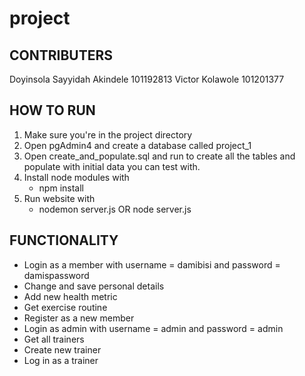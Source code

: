 # project
CONTRIBUTERS
------------
Doyinsola Sayyidah Akindele     101192813
Victor Kolawole                 101201377

HOW TO RUN
----------
1. Make sure you're in the project directory
2. Open pgAdmin4 and create a database called project_1
3. Open create_and_populate.sql and run to create all the tables and populate with initial data you can test with.
4. Install node modules with
    - npm install
5. Run website with
    - nodemon server.js OR 
      node server.js

FUNCTIONALITY
-------------
- Login as a member with username = damibisi and password = damispassword
- Change and save personal details
- Add new health metric
- Get exercise routine
- Register as a new member
- Login as admin with username = admin and password = admin
- Get all trainers
- Create new trainer
- Log in as a trainer